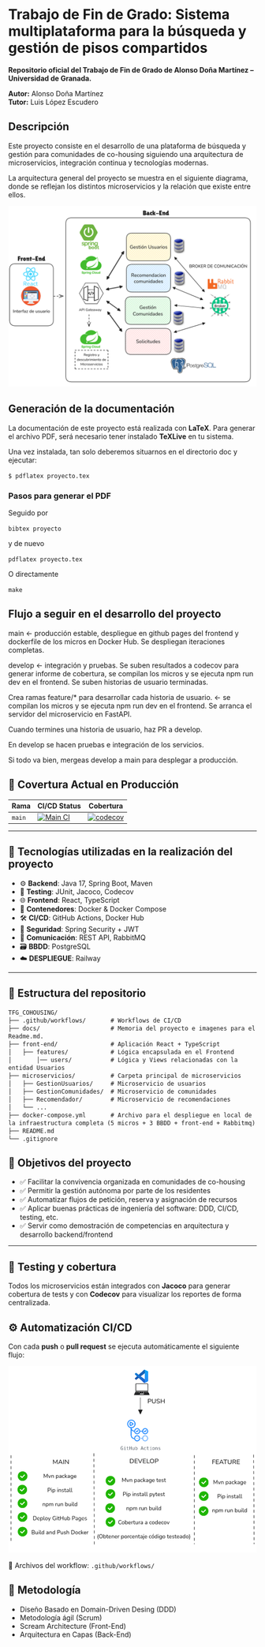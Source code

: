 # Trabajo de Fin de Grado: Sistema multiplataforma para la búsqueda y gestión de pisos compartidos

**Repositorio oficial del Trabajo de Fin de Grado de Alonso Doña Martínez – Universidad de Granada.**  

**Autor:** Alonso Doña Martínez  
**Tutor:** Luis López Escudero

## Descripción
Este proyecto consiste en el desarrollo de una plataforma de búsqueda y gestión para comunidades de co-housing siguiendo una arquitectura de microservicios, integración continua y tecnologías modernas.

La arquitectura general del proyecto se muestra en el siguiente diagrama, donde se reflejan los distintos microservicios y
la relación que existe entre ellos.

![Diagrama de arquitectura](./docs/arquitectura-frontend.png)

## Generación de la documentación

La documentación de este proyecto está realizada con **LaTeX**. Para generar el archivo PDF, será necesario tener instalado **TeXLive** en tu sistema.

Una vez instalada, tan solo deberemos situarnos en el directorio doc y ejecutar:

`$ pdflatex proyecto.tex`

### Pasos para generar el PDF

Seguido por

`bibtex proyecto`

y de nuevo

`pdflatex proyecto.tex`

O directamente

`make`

## Flujo a seguir en el desarrollo del proyecto
main             ← producción estable, despliegue en github pages del frontend y dockerfile de los micros en Docker Hub. Se despliegan iteraciones completas.

develop          ← integración y pruebas. Se suben resultados a codecov para generar informe de cobertura, se compilan los micros y se ejecuta npm run dev en el frontend. Se suben historias de usuario terminadas.

Crea ramas feature/* para desarrollar cada historia de usuario.  ← se compilan los micros y se ejecuta npm run dev en el frontend. Se arranca el servidor del microservicio en FastAPI.

Cuando termines una historia de usuario, haz PR a develop.

En develop se hacen pruebas e integración de los servicios.

Si todo va bien, mergeas develop a main para desplegar a producción.

## 🚧 Covertura Actual en Producción

| Rama | CI/CD Status | Cobertura |
|------|--------------|-----------|
| `main` | [![Main CI](https://github.com/alonsodm12/TFG_COHOUSING/actions/workflows/main.yml/badge.svg?branch=main)](https://github.com/alonsodm12/TFG_COHOUSING/actions/workflows/main.yml) | [![codecov](https://codecov.io/gh/alonsodm12/TFG_COHOUSING/branch/main/graph/badge.svg?token=BEeK9qXuVn)](https://codecov.io/gh/alonsodm12/TFG_COHOUSING) |

---

## 🔧 Tecnologías utilizadas en la realización del proyecto

- ⚙️ **Backend**: Java 17, Spring Boot, Maven  
- 🧪 **Testing**: JUnit, Jacoco, Codecov  
- 🌐 **Frontend**: React, TypeScript  
- 🐳 **Contenedores**: Docker & Docker Compose  
- 🛠️ **CI/CD**: GitHub Actions, Docker Hub  
- 🔐 **Seguridad**: Spring Security + JWT
- 📡 **Comunicación**: REST API, RabbitMQ  
- 🗃️ **BBDD**: PostgreSQL
- ☁️ **DESPLIEGUE**: Railway

---

## 🧱 Estructura del repositorio

```plaintext
TFG_COHOUSING/
├── .github/workflows/       # Workflows de CI/CD
├── docs/                    # Memoria del proyecto e imagenes para el Readme.md.
├── front-end/               # Aplicación React + TypeScript
│   ├── features/            # Lógica encapsulada en el Frontend
│       │── users/           # Lógica y Views relacionadas con la entidad Usuarios
├── microservicios/          # Carpeta principal de microservicios
│   ├── GestionUsuarios/     # Microservicio de usuarios
│   ├── GestionComunidades/  # Microservicio de comunidades
│   ├── Recomendador/        # Microservicio de recomendaciones
│   └── ...
├── docker-compose.yml       # Archivo para el despliegue en local de la infraestructura completa (5 micros + 3 BBDD + front-end + Rabbitmq)
├── README.md
└── .gitignore
```
## 🎯 Objetivos del proyecto

- ✅ Facilitar la convivencia organizada en comunidades de co-housing  
- ✅ Permitir la gestión autónoma por parte de los residentes  
- ✅ Automatizar flujos de petición, reserva y asignación de recursos  
- ✅ Aplicar buenas prácticas de ingeniería del software: DDD, CI/CD, testing, etc.  
- ✅ Servir como demostración de competencias en arquitectura y desarrollo backend/frontend  

---

## 🧪 Testing y cobertura

Todos los microservicios están integrados con **Jacoco** para generar cobertura de tests y con **Codecov** para visualizar los reportes de forma centralizada.

## ⚙️ Automatización CI/CD

Con cada **push** o **pull request** se ejecuta automáticamente el siguiente flujo:

![Flujo de los workflows](./docs/actions.png) 

🔧 Archivos del workflow: `.github/workflows/`


## 🧠 Metodología
- Diseño Basado en Domain-Driven Desing (DDD)
- Metodología ágil (Scrum)
- Scream Architecture (Front-End)
- Arquitectura en Capas (Back-End)

